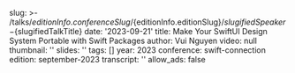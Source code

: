 slug: >-
  /talks/${editionInfo.conferenceSlug}/${editionInfo.editionSlug}/${slugifiedSpeaker}-${slugifiedTalkTitle}
date: '2023-09-21'
title: Make Your SwiftUI Design System Portable with Swift Packages
author: Vui Nguyen
video: null
thumbnail: ''
slides: ''
tags: []
year: 2023
conference: swift-connection
edition: september-2023
transcript: ''
allow_ads: false
